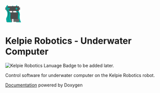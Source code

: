 ![](/docs/images/kelpie_logo.png)
# Kelpie Robotics - Underwater Computer
![Kelpie Robotics](https://img.shields.io/badge/Kelpie_Robotics-Underwater_Computer-00a99d.svg?style=for-the-badge)
Lanuage Badge to be added later.

Control software for underwater computer on the Kelpie Robotics robot.

[Documentation](https://kelpierobotics.github.io/2023-underwater-computer/) powered by Doxygen